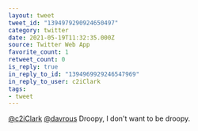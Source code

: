 ```yaml
---
layout: tweet
tweet_id: "1394979290924650497"
category: twitter
date: 2021-05-19T11:32:35.000Z
source: Twitter Web App
favorite_count: 1
retweet_count: 0
is_reply: true
in_reply_to_id: "1394969929246547969"
in_reply_to_user: c2iClark
tags:
- tweet
---
```


[@c2iClark](https://twitter.com/@c2iClark) [@davrous](https://twitter.com/@davrous) Droopy, I don't want to be droopy.
